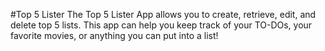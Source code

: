 #Top 5 Lister
The Top 5 Lister App allows you to create, retrieve, edit, and delete top 5 lists. This app can help you keep track of your TO-DOs, your favorite movies, or anything you can put into a list!

